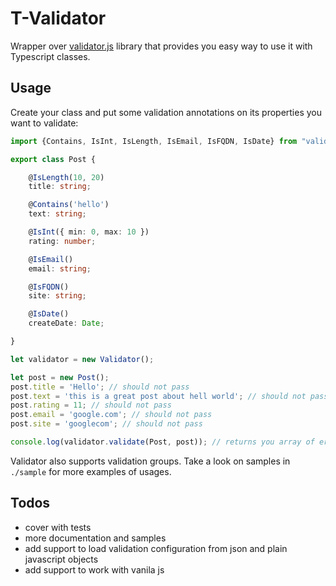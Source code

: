 # T-Validator

Wrapper over [validator.js][1] library that provides you easy way to use it with Typescript classes.

## Usage

Create your class and put some validation annotations on its properties you want to validate:

```typescript
import {Contains, IsInt, IsLength, IsEmail, IsFQDN, IsDate} from "validator.ts/ValidationAnnotations";

export class Post {

    @IsLength(10, 20)
    title: string;

    @Contains('hello')
    text: string;

    @IsInt({ min: 0, max: 10 })
    rating: number;

    @IsEmail()
    email: string;

    @IsFQDN()
    site: string;

    @IsDate()
    createDate: Date;

}

let validator = new Validator();

let post = new Post();
post.title = 'Hello'; // should not pass
post.text = 'this is a great post about hell world'; // should not pass
post.rating = 11; // should not pass
post.email = 'google.com'; // should not pass
post.site = 'googlecom'; // should not pass

console.log(validator.validate(Post, post)); // returns you array of errors for fields that didn't pass validation
```

Validator also supports validation groups.
Take a look on samples in `./sample` for more examples of usages.

## Todos

* cover with tests
* more documentation and samples
* add support to load validation configuration from json and plain javascript objects 
* add support to work with vanila js

[1]: https://github.com/chriso/validator.js